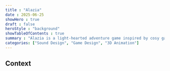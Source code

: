 ```yaml
---
title : "Alazia"
date : 2025-06-25
showHero : true
draft : false
heroStyle : "background"
showTableOfContents : true
summary : "Alazia is a light-hearted adventure game inspired by cosy games, but with a twist: the dissonance between comfort and uneasiness."
categories: ["Sound Design", "Game Design", "3D Animation"]
---
```


## Context
